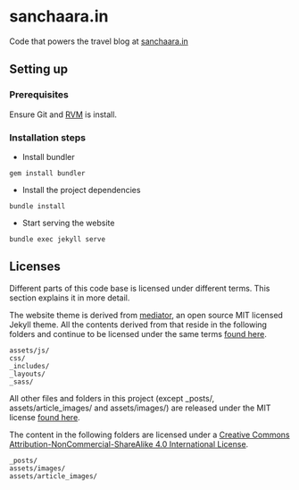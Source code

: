 sanchaara.in
============

Code that powers the travel blog at [sanchaara.in](http://sanchaara.in)

## Setting up

### Prerequisites

Ensure Git and [RVM](https://rvm.io/rvm/install) is install.

### Installation steps

* Install bundler

```
gem install bundler
```

* Install the project dependencies

```
bundle install
```

* Start serving the website

```
bundle exec jekyll serve
```

## Licenses

Different parts of this code base is licensed under different terms. This section explains it in more detail.

The website theme is derived from [mediator](https://github.com/dirkfabisch/mediator), an open source MIT licensed Jekyll theme. All the contents derived from that reside in the following folders and continue to be licensed under the same terms [found here](https://github.com/dirkfabisch/mediator/blob/master/LICENCE).

```
assets/js/
css/
_includes/
_layouts/
_sass/
```

All other files and folders in this project (except _posts/, assets/article_images/ and assets/images/) are released under the MIT license [found here](https://github.com/sandeepraju/sanchaara.in/blob/gh-pages/LICENSE.txt).

The content in the following folders are licensed under a [Creative Commons Attribution-NonCommercial-ShareAlike 4.0 International License](http://creativecommons.org/licenses/by-nc-sa/4.0/).

```
_posts/
assets/images/
assets/article_images/
```
